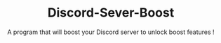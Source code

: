 <div align="center">

<h1> Discord-Sever-Boost</h1>
<p>A program that will boost your Discord server to unlock boost features !</p>

